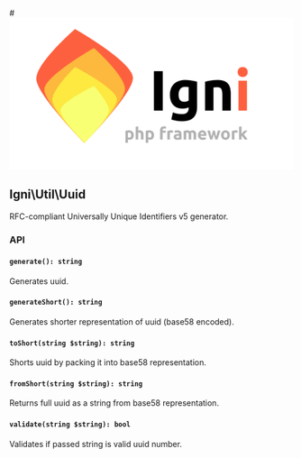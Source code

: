 #![Igni logo](../logo/full.svg)

## Igni\Util\Uuid

RFC-compliant Universally Unique Identifiers v5 generator.

### API

#### `generate(): string`
Generates uuid.

#### `generateShort(): string`
Generates shorter representation of uuid (base58 encoded).

#### `toShort(string $string): string`
Shorts uuid by packing it into base58 representation.

#### `fromShort(string $string): string`
Returns full uuid as a string from base58 representation.

#### `validate(string $string): bool`
Validates if passed string is valid uuid number.
